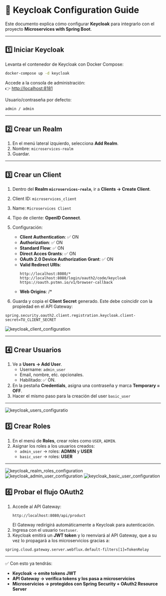 # 🔑 Keycloak Configuration Guide

Este documento explica cómo configurar **Keycloak** para integrarlo con el proyecto **Microservices with Spring Boot**.

---

## 1️⃣ Iniciar Keycloak
Levanta el contenedor de Keycloak con Docker Compose:
```bash
docker-compose up -d keycloak
```

Accede a la consola de administración:  
👉 [http://localhost:8181](http://localhost:8181)

Usuario/contraseña por defecto:
```
admin / admin
```

---

## 2️⃣ Crear un Realm
1. En el menú lateral izquierdo, selecciona **Add Realm**.  
2. Nombre: `microservices-realm`  
3. Guardar.

---

## 3️⃣ Crear un Client
1. Dentro del **Realm `microservices-realm`**, ir a **Clients → Create Client**. 
2. Client ID: `microservices_client` 
2. Name: `Microservices Client` 
3. Tipo de cliente: **OpenID Connect**.  
4. Configuración:  
   - **Client Authentication**: ✅ ON  
   - **Authorization**: ✅ ON  
   - **Standard Flow**: ✅ ON
   - **Direct Acces Grants**: ✅ ON
   - **OAuth 2.0 Device Authorization Grant**: ✅ ON
   - **Valid Redirect URIs**:  
     ```
     http://localhost:8080/*
     http://localhost:8080/login/oauth2/code/keycloak
     https://oauth.pstmn.io/v1/browser-callback
     ```
   - **Web Origins**: /*

5. Guarda y copia el **Client Secret** generado. Este debe coincidir con la propiedad en el API Gateway:

```properties
spring.security.oauth2.client.registration.keycloak.client-secret=TU_CLIENT_SECRET
```

![keycloak_client_configuration](https://github.com/user-attachments/assets/52cc6dd5-fe94-4bb7-be21-b15de6206d11)

---

## 4️⃣ Crear Usuarios
1. Ve a **Users → Add User**.  
   - Username: `admin_user`  
   - Email, nombre, etc. opcionales.  
   - Habilitado: ✅ ON.  
2. En la pestaña **Credentials**, asigna una contraseña y marca **Temporary = OFF**.
3. Hacer el mismo paso para la creación del user `basic_user`
---

![keycloak_users_configuratio](https://github.com/user-attachments/assets/7baf4751-8e08-4586-8956-efe31823b54d)


## 5️⃣ Crear Roles
1. En el menú de **Roles**, crear roles como `USER`, `ADMIN`.  
2. Asignar los roles a los usuarios creados:
   - `admin_user` → roles: **ADMIN** y **USER**  
   - `basic_user` → roles: **USER**  
---

![keycloak_realm_roles_configuration](https://github.com/user-attachments/assets/72aa97a1-ede8-4cc6-9d4e-c1e0863fc177)
![keycloak_admin_user_configuration](https://github.com/user-attachments/assets/47b6d3d9-a579-4f34-b439-8521b676b7d7)
![keycloak_basic_user_configuration](https://github.com/user-attachments/assets/8580e13b-a49e-4122-8047-2ef724bbc201)


## 6️⃣ Probar el flujo OAuth2
1. Accede al API Gateway:
   ```
   http://localhost:8080/api/product
   ```
   El Gateway redirigirá automáticamente a Keycloak para autenticación.
2. Ingresa con el usuario `testuser`.  
3. Keycloak emitirá un **JWT token** y lo reenviará al API Gateway, que a su vez lo propagará a los microservicios gracias a:

```properties
spring.cloud.gateway.server.webflux.default-filters[1]=TokenRelay
```

---

✅ Con esto ya tendrás:  
- **Keycloak → emite tokens JWT**  
- **API Gateway → verifica tokens y los pasa a microservicios**  
- **Microservicios → protegidos con Spring Security + OAuth2 Resource Server**  

